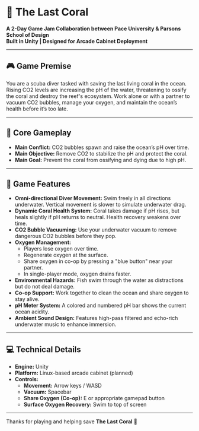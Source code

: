 # 🌊 The Last Coral

**A 2-Day Game Jam Collaboration between Pace University & Parsons School of Design**  
**Built in Unity | Designed for Arcade Cabinet Deployment**

---

## 🎮 Game Premise

You are a scuba diver tasked with saving the last living coral in the ocean. Rising CO2 levels are increasing the pH of the water, threatening to ossify the coral and destroy the reef's ecosystem. Work alone or with a partner to vacuum CO2 bubbles, manage your oxygen, and maintain the ocean’s health before it’s too late.

---

## 🧠 Core Gameplay

- **Main Conflict:** CO2 bubbles spawn and raise the ocean’s pH over time.
- **Main Objective:** Remove CO2 to stabilize the pH and protect the coral.
- **Main Goal:** Prevent the coral from ossifying and dying due to high pH.

---

## 🎯 Game Features

- **Omni-directional Diver Movement:** Swim freely in all directions underwater. Vertical movement is slower to simulate underwater drag.
- **Dynamic Coral Health System:** Coral takes damage if pH rises, but heals slightly if pH returns to neutral. Health recovery weakens over time.
- **CO2 Bubble Vacuuming:** Use your underwater vacuum to remove dangerous CO2 bubbles before they pop.
- **Oxygen Management:**
  - Players lose oxygen over time.
  - Regenerate oxygen at the surface.
  - Share oxygen in co-op by pressing a "blue button" near your partner.
  - In single-player mode, oxygen drains faster.
- **Environmental Hazards:** Fish swim through the water as distractions but do not deal damage.
- **Co-op Support:** Work together to clean the ocean and share oxygen to stay alive.
- **pH Meter System:** A colored and numbered pH bar shows the current ocean acidity.
- **Ambient Sound Design:** Features high-pass filtered and echo-rich underwater music to enhance immersion.

---

## 💻 Technical Details

- **Engine:** Unity
- **Platform:** Linux-based arcade cabinet (planned)
- **Controls:**
  - **Movement:** Arrow keys / WASD
  - **Vacuum:** Spacebar
  - **Share Oxygen (Co-op):** E or appropriate gamepad button
  - **Surface Oxygen Recovery:** Swim to top of screen

---

Thanks for playing and helping save **The Last Coral** 🪸
